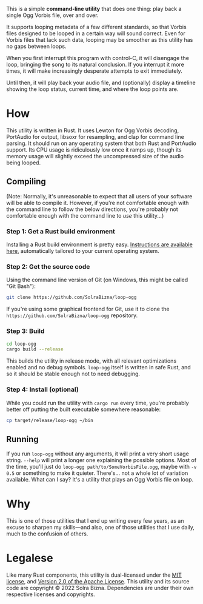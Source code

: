 This is a simple **command-line utility** that does one thing: play back a single Ogg Vorbis file, over and over.

It supports looping metadata of a few different standards, so that Vorbis files designed to be looped in a certain way will sound correct. Even for Vorbis files that lack such data, looping may be smoother as this utility has no gaps between loops.

When you first interrupt this program with control-C, it will disengage the loop, bringing the song to its natural conclusion. If you interrupt it more times, it will make increasingly desperate attempts to exit immediately.

Until then, it will play back your audio file, and (optionally) display a timeline showing the loop status, current time, and where the loop points are.

# How

This utility is written in Rust. It uses Lewton for Ogg Vorbis decoding, PortAudio for output, libsoxr for resampling, and clap for command line parsing. It should run on any operating system that both Rust and PortAudio support. Its CPU usage is ridiculously low once it ramps up, though its memory usage will slightly exceed the uncompressed size of the audio being looped.

## Compiling

(Note: Normally, it's unreasonable to expect that all users of your software will be able to compile it. However, if you're not comfortable enough with the command line to follow the below directions, you're probably not comfortable enough with the command line to *use* this utility...)

### Step 1: Get a Rust build environment

Installing a Rust build environment is pretty easy. [Instructions are available here](https://www.rust-lang.org/learn/get-started), automatically tailored to your current operating system.

### Step 2: Get the source code

Using the command line version of Git (on Windows, this might be called "Git Bash"):

```sh
git clone https://github.com/SolraBizna/loop-ogg
```

If you're using some graphical frontend for Git, use it to clone the `https://github.com/SolraBizna/loop-ogg` repository.

### Step 3: Build

```sh
cd loop-ogg
cargo build --release
```

This builds the utility in release mode, with all relevant optimizations enabled and no debug symbols. `loop-ogg` itself is written in safe Rust, and so it should be stable enough not to need debugging.

### Step 4: Install (optional)

While you could run the utility with `cargo run` every time, you're probably better off putting the built executable somewhere reasonable:

```sh
cp target/release/loop-ogg ~/bin
```

## Running

If you run `loop-ogg` without any arguments, it will print a very short usage string. `--help` will print a longer one explaining the possible options. Most of the time, you'll just do `loop-ogg path/to/SomeVorbisFile.ogg`, maybe with `-v 0.5` or something to make it quieter. There's... not a whole lot of variation available. What can I say? It's a utility that plays an Ogg Vorbis file on loop.

# Why

This is one of those utilities that I end up writing every few years, as an excuse to sharpen my skills—and also, one of those utilities that I use daily, much to the confusion of others.

# Legalese

Like many Rust components, this utility is dual-licensed under the [MIT license](http://opensource.org/licenses/MIT), and [Version 2.0 of the Apache License](http://www.apache.org/licenses/LICENSE-2.0). This utility and its source code are copyright © 2022 Solra Bizna. Dependencies are under their own respective licenses and copyrights.



